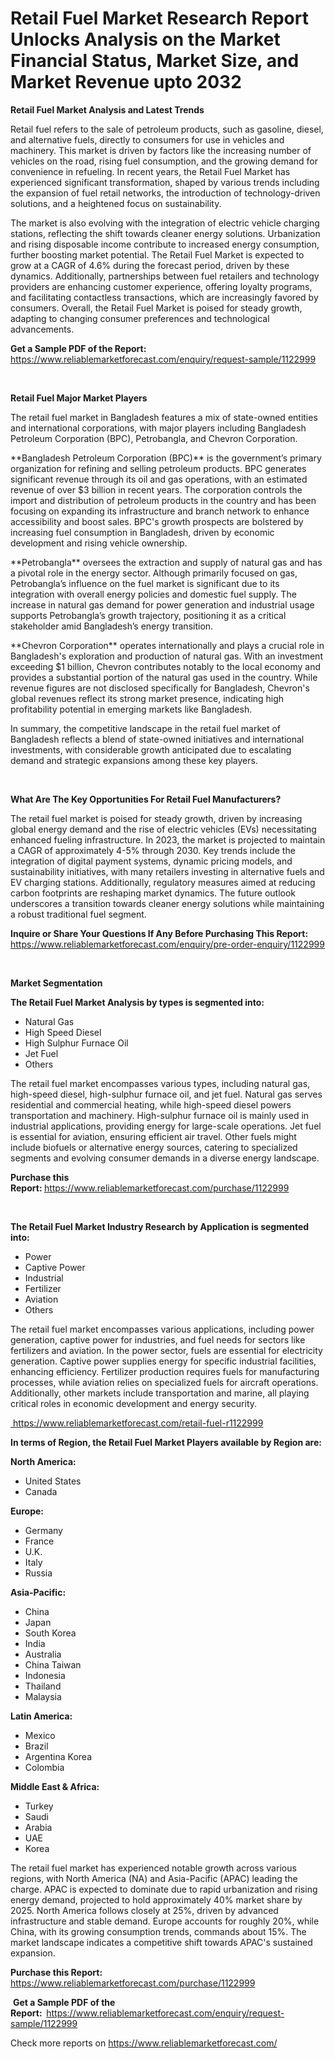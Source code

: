 <p><h1>Retail Fuel Market Research Report Unlocks Analysis on the Market Financial Status, Market Size, and Market Revenue upto 2032</h1></p><p><strong>Retail Fuel Market Analysis and Latest Trends</strong></p>
<p><p>Retail fuel refers to the sale of petroleum products, such as gasoline, diesel, and alternative fuels, directly to consumers for use in vehicles and machinery. This market is driven by factors like the increasing number of vehicles on the road, rising fuel consumption, and the growing demand for convenience in refueling. In recent years, the Retail Fuel Market has experienced significant transformation, shaped by various trends including the expansion of fuel retail networks, the introduction of technology-driven solutions, and a heightened focus on sustainability.</p><p>The market is also evolving with the integration of electric vehicle charging stations, reflecting the shift towards cleaner energy solutions. Urbanization and rising disposable income contribute to increased energy consumption, further boosting market potential. The Retail Fuel Market is expected to grow at a CAGR of 4.6% during the forecast period, driven by these dynamics. Additionally, partnerships between fuel retailers and technology providers are enhancing customer experience, offering loyalty programs, and facilitating contactless transactions, which are increasingly favored by consumers. Overall, the Retail Fuel Market is poised for steady growth, adapting to changing consumer preferences and technological advancements.</p></p>
<p><strong>Get a Sample PDF of the Report:&nbsp;</strong> <a href="https://www.reliablemarketforecast.com/enquiry/request-sample/1122999?utm_campaign=1903&utm_medium=2&utm_source=Github&utm_content=ia&utm_term=13022025&utm_id=retail-fuel">https://www.reliablemarketforecast.com/enquiry/request-sample/1122999</a></p>
<p>&nbsp;</p>
<p><strong>Retail Fuel Major Market Players</strong></p>
<p><p>The retail fuel market in Bangladesh features a mix of state-owned entities and international corporations, with major players including Bangladesh Petroleum Corporation (BPC), Petrobangla, and Chevron Corporation. </p><p>**Bangladesh Petroleum Corporation (BPC)** is the government’s primary organization for refining and selling petroleum products. BPC generates significant revenue through its oil and gas operations, with an estimated revenue of over $3 billion in recent years. The corporation controls the import and distribution of petroleum products in the country and has been focusing on expanding its infrastructure and branch network to enhance accessibility and boost sales. BPC's growth prospects are bolstered by increasing fuel consumption in Bangladesh, driven by economic development and rising vehicle ownership.</p><p>**Petrobangla** oversees the extraction and supply of natural gas and has a pivotal role in the energy sector. Although primarily focused on gas, Petrobangla’s influence on the fuel market is significant due to its integration with overall energy policies and domestic fuel supply. The increase in natural gas demand for power generation and industrial usage supports Petrobangla’s growth trajectory, positioning it as a critical stakeholder amid Bangladesh’s energy transition.</p><p>**Chevron Corporation** operates internationally and plays a crucial role in Bangladesh's exploration and production of natural gas. With an investment exceeding $1 billion, Chevron contributes notably to the local economy and provides a substantial portion of the natural gas used in the country. While revenue figures are not disclosed specifically for Bangladesh, Chevron's global revenues reflect its strong market presence, indicating high profitability potential in emerging markets like Bangladesh.</p><p>In summary, the competitive landscape in the retail fuel market of Bangladesh reflects a blend of state-owned initiatives and international investments, with considerable growth anticipated due to escalating demand and strategic expansions among these key players.</p></p>
<p>&nbsp;</p>
<p><strong>What Are The Key Opportunities For Retail Fuel Manufacturers?</strong></p>
<p><p>The retail fuel market is poised for steady growth, driven by increasing global energy demand and the rise of electric vehicles (EVs) necessitating enhanced fueling infrastructure. In 2023, the market is projected to maintain a CAGR of approximately 4-5% through 2030. Key trends include the integration of digital payment systems, dynamic pricing models, and sustainability initiatives, with many retailers investing in alternative fuels and EV charging stations. Additionally, regulatory measures aimed at reducing carbon footprints are reshaping market dynamics. The future outlook underscores a transition towards cleaner energy solutions while maintaining a robust traditional fuel segment.</p></p>
<p><strong>Inquire or Share Your Questions If Any Before Purchasing This Report:</strong> <a href="https://www.reliablemarketforecast.com/enquiry/pre-order-enquiry/1122999?utm_campaign=1903&utm_medium=2&utm_source=Github&utm_content=ia&utm_term=13022025&utm_id=retail-fuel">https://www.reliablemarketforecast.com/enquiry/pre-order-enquiry/1122999</a></p>
<p>&nbsp;</p>
<p><strong>Market Segmentation</strong></p>
<p><strong>The Retail Fuel Market Analysis by types is segmented into:</strong></p>
<p><ul><li>Natural Gas</li><li>High Speed Diesel</li><li>High Sulphur Furnace Oil</li><li>Jet Fuel</li><li>Others</li></ul></p>
<p><p>The retail fuel market encompasses various types, including natural gas, high-speed diesel, high-sulphur furnace oil, and jet fuel. Natural gas serves residential and commercial heating, while high-speed diesel powers transportation and machinery. High-sulphur furnace oil is mainly used in industrial applications, providing energy for large-scale operations. Jet fuel is essential for aviation, ensuring efficient air travel. Other fuels might include biofuels or alternative energy sources, catering to specialized segments and evolving consumer demands in a diverse energy landscape.</p></p>
<p><strong>Purchase this Report:&nbsp;</strong><a href="https://www.reliablemarketforecast.com/purchase/1122999?utm_campaign=1903&utm_medium=2&utm_source=Github&utm_content=ia&utm_term=13022025&utm_id=retail-fuel">https://www.reliablemarketforecast.com/purchase/1122999</a></p>
<p>&nbsp;</p>
<p><strong>The Retail Fuel Market Industry Research by Application is segmented into:</strong></p>
<p><ul><li>Power</li><li>Captive Power</li><li>Industrial</li><li>Fertilizer</li><li>Aviation</li><li>Others</li></ul></p>
<p><p>The retail fuel market encompasses various applications, including power generation, captive power for industries, and fuel needs for sectors like fertilizers and aviation. In the power sector, fuels are essential for electricity generation. Captive power supplies energy for specific industrial facilities, enhancing efficiency. Fertilizer production requires fuels for manufacturing processes, while aviation relies on specialized fuels for aircraft operations. Additionally, other markets include transportation and marine, all playing critical roles in economic development and energy security.</p></p>
<p><a href="https://www.reliablemarketforecast.com/retail-fuel-r1122999?utm_campaign=1903&utm_medium=2&utm_source=Github&utm_content=ia&utm_term=13022025&utm_id=retail-fuel">&nbsp;https://www.reliablemarketforecast.com/retail-fuel-r1122999</a></p>
<p><strong>In terms of Region, the Retail Fuel Market Players available by Region are:</strong></p>
<p>
    <p> <strong> North America: </strong>
        <ul>
            <li>United States</li>
            <li>Canada</li>
        </ul>
        </p> 
    <p> <strong> Europe: </strong>
        <ul>
            <li>Germany</li>
            <li>France</li>
            <li>U.K.</li>
            <li>Italy</li>
            <li>Russia</li>
        </ul>
        </p> 
    <p> <strong> Asia-Pacific: </strong>
        <ul>
            <li>China</li>
            <li>Japan</li>
            <li>South Korea</li>
            <li>India</li>
            <li>Australia</li>
            <li>China Taiwan</li>
            <li>Indonesia</li>
            <li>Thailand</li>
            <li>Malaysia</li>
        </ul>
        </p> 
    <p> <strong> Latin America: </strong>
        <ul>
            <li>Mexico</li>
            <li>Brazil</li>
            <li>Argentina Korea</li>
            <li>Colombia</li>
        </ul>
        </p> 
    <p> <strong> Middle East & Africa: </strong>
        <ul>
            <li>Turkey</li>
            <li>Saudi</li>
            <li>Arabia</li>
            <li>UAE</li>
            <li>Korea</li>
        </ul>
    </p>
    </p>
<p><p>The retail fuel market has experienced notable growth across various regions, with North America (NA) and Asia-Pacific (APAC) leading the charge. APAC is expected to dominate due to rapid urbanization and rising energy demand, projected to hold approximately 40% market share by 2025. North America follows closely at 25%, driven by advanced infrastructure and stable demand. Europe accounts for roughly 20%, while China, with its growing consumption trends, commands about 15%. The market landscape indicates a competitive shift towards APAC's sustained expansion.</p></p>
<p><strong>Purchase this Report: </strong><a href="https://www.reliablemarketforecast.com/purchase/1122999?utm_campaign=1903&utm_medium=2&utm_source=Github&utm_content=ia&utm_term=13022025&utm_id=retail-fuel">https://www.reliablemarketforecast.com/purchase/1122999</a></p>
<p>&nbsp;<strong>Get a Sample PDF of the Report:&nbsp;&nbsp;</strong><a href="https://www.reliablemarketforecast.com/enquiry/request-sample/1122999?utm_campaign=1903&utm_medium=2&utm_source=Github&utm_content=ia&utm_term=13022025&utm_id=retail-fuel">https://www.reliablemarketforecast.com/enquiry/request-sample/1122999</a></p>
<p><strong></strong></p>
<p>Check more reports on <a href="https://www.reliablemarketforecast.com/?utm_campaign=1903&utm_medium=2&utm_source=Github&utm_content=ia&utm_term=13022025&utm_id=retail-fuel">https://www.reliablemarketforecast.com/</a></p>
